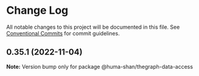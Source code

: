 # Change Log

All notable changes to this project will be documented in this file.
See [Conventional Commits](https://conventionalcommits.org) for commit guidelines.

## 0.35.1 (2022-11-04)

**Note:** Version bump only for package @huma-shan/thegraph-data-access
